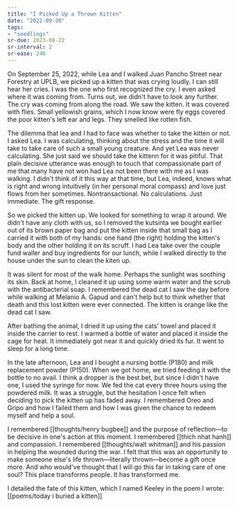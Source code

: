 ```yaml
---
title: "I Picked Up a Thrown Kitten"
date: "2022-09-30"
tags:
- "seedlings"
sr-due: 2023-08-22
sr-interval: 2
sr-ease: 246
---
```


On September 25, 2022, while Lea and I walked Juan Pancho Street near Forestry at UPLB, we picked up a kitten that was crying loudly. I can still hear her cries. I was the one who first recognized the cry. I even asked where it was coming from. Turns out, we didn't have to look any further. The cry was coming from along the road. We saw the kitten. It was covered with flies. Small yellowish grains, which I now know were fly eggs covered the poor kitten's left ear and legs. They smelled like rotten fish.

The dilemma that lea and I had to face was whether to take the kitten or not. I asked Lea. I was calculating, thinking about the stress and the time it will take to take care of such a small young creature. And yet Lea was never calculating. She just said we should take the kittenn for it was pitiful. That plain decisive utterance was enough to touch that compassionate part of me that many have not won had Lea not been there with me as I was walking. I didn't think of it this way at that time, but Lea, indeed, knows what is right and wrong intuitively (in her personal moral compass) and love just flows from her sometimes. Nontransactional. No calculations. Just immediate. The gift response.

So we picked the kitten up. We looked for something to wrap it around. We didn't have any cloth with us, so I removed the kutsinta we bought earlier out of its brown paper bag and put the kitten inside that small bag as I carried it with both of my hands: one hand (the right) holding the kitten's body and the other holding it on its scruff. I had Lea take over the couple fund waller and buy ingredients for our lunch, while I walked directly to the house under the sun to clean the kiten up.

It was silent for most of the walk home. Perhaps the sunlight was soothing its skin. Back at home, I cleaned it up using some warm water and the scrub with the antibacterial soap. I remembered the dead cat I saw the day before while walking at Melanio A. Gapud and can't help but to think whether that death and this lost kitten were ever connected. The kitten is orange like the dead cat I saw.

After bathing the animal, I dried it up using the cats' towel and placed it inside the carrier to rest. I warmed a bottle of water and placed it inside the cage for heat. It immediately got near it and quickly dried its fur. It went to sleep for a long time.

In the late afternoon, Lea and I bought a nursing bottle (P180) and milk replacement powder (P150). When we got home, we tried feeding it with the bottle to no avail. I think a dropper is the best bet, but since I didn't have one, I used the syringe for now. We fed the cat every three hours using the powdered milk. It was a struggle, but the hesitation I once felt when deciding to pick the kitten up has faded away. I remembered Oreo and Gripo and how I failed them and how I was given the chance to redeem myself and help a soul.

I remembered [[thoughts/henry bugbee]] and the purpose of reflection—to be decisive in one's action at this moment. I remembered [[thich nhat hanh]] and compassion. I remembered [[thoughts/walt whitman]] and his passion in helping the wounded during the war. I felt that this was an opportunity to make someone else's life thrown—literally thrown—become a gift once more. And who would've thought that I will go this far in taking care of one soul? This place transforms people. It has transformed me.

I detailed the fate of this kitten, which I named Keeley in the poem I wrote: [[poems/today i buried a kitten]]